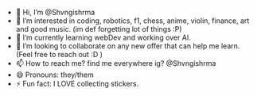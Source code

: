 - 👋 Hi, I’m @Shvngishrma
- 👀 I’m interested in coding, robotics, f1, chess, anime, violin, finance, art and good music. (im def forgetting lot of things :P)
- 🌱 I’m currently learning webDev and working over AI.
- 💞️ I’m looking to collaborate on any new offer that can help me learn. (Feel free to reach out :D )
- 📫 How to reach me? find me everywhere ig? @Shvngishrma
- 😄 Pronouns: they/them
- ⚡ Fun fact: I LOVE collecting stickers.

<!---
Shvngishrma/Shvngishrma is a ✨ special ✨ repository because its `README.md` (this file) appears on your GitHub profile.
You can click the Preview link to take a look at your changes.
--->
